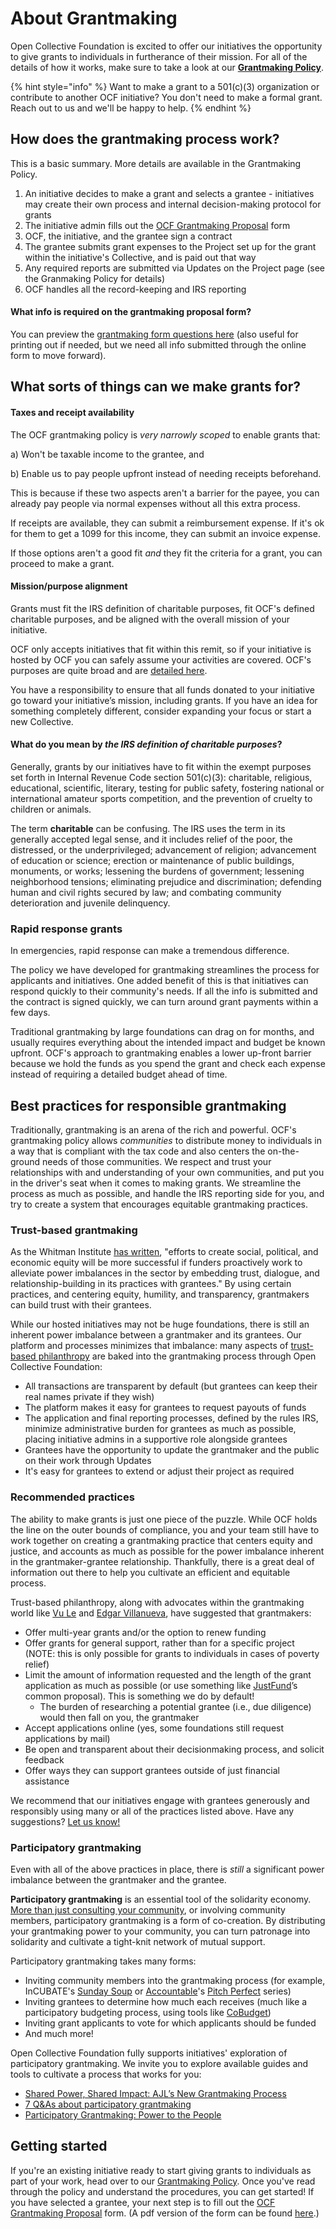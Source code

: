 # About Grantmaking

Open Collective Foundation is excited to offer our initiatives the opportunity to give grants to individuals in furtherance of their mission. For all of the details of how it works, make sure to take a look at our [**Grantmaking Policy**](policies/grantmaking-policy.md).

{% hint style="info" %}
Want to make a grant to a 501\(c\)\(3\) organization or contribute to another OCF initiative? You don't need to make a formal grant. Reach out to us and we'll be happy to help.
{% endhint %}

## How does the grantmaking process work?

This is a basic summary. More details are available in the Grantmaking Policy.

1. An initiative decides to make a grant and selects a grantee - initiatives may create their own process and internal decision-making protocol for grants
2. The initiative admin fills out the [OCF Grantmaking Proposal](https://docs.google.com/forms/d/e/1FAIpQLSfJ-cHc8KEFvn-OThEEdGpgcsc4s5-GZ7nlXhci28RVr7bf7g/viewform) form
3. OCF, the initiative, and the grantee sign a contract
4. The grantee submits grant expenses to the Project set up for the grant within the initiative's Collective, and is paid out that way
5. Any required reports are submitted via Updates on the Project page \(see the Granmaking Policy for details\)
6. OCF handles all the record-keeping and IRS reporting

#### What info is required on the grantmaking proposal form?

You can preview the [grantmaking form questions here](https://drive.google.com/file/d/1OqpEQhXeYyBYhMWFnM0_q9WCG_WokWdM/view?usp=sharing) \(also useful for printing out if needed, but we need all info submitted through the online form to move forward\).

## What sorts of things can we make grants for?

#### Taxes and receipt availability

The OCF grantmaking policy is _very narrowly scoped_ to enable grants that: 

a\) Won't be taxable income to the grantee, and 

b\) Enable us to pay people upfront instead of needing receipts beforehand. 

This is because if these two aspects aren't a barrier for the payee, you can already pay people via normal expenses without all this extra process. 

If receipts are available, they can submit a reimbursement expense. If it's ok for them to get a 1099 for this income, they can submit an invoice expense. 

If those options aren't a good fit _and_ they fit the criteria for a grant, you can proceed to make a grant.

#### Mission/purpose alignment

Grants must fit the IRS definition of charitable purposes, fit OCF's defined charitable purposes, and be aligned with the overall mission of your initiative.

OCF only accepts initiatives that fit within this remit, so if your initiative is hosted by OCF you can safely assume your activities are covered. OCF's purposes are quite broad and are [detailed here](../about/mission-and-values.md#our-missions-impact-areas).

You have a responsibility to ensure that all funds donated to your initiative go toward your initiative’s mission, including grants. If you have an idea for something completely different, consider expanding your focus or start a new Collective.

#### **What do you mean by** _**the IRS definition of charitable purposes**_**?**

Generally, grants by our initiatives have to fit within the exempt purposes set forth in Internal Revenue Code section 501\(c\)\(3\): charitable, religious, educational, scientific, literary, testing for public safety, fostering national or international amateur sports competition, and the prevention of cruelty to children or animals. 

The term **charitable** can be confusing. The IRS uses the term in its generally accepted legal sense, and it includes relief of the poor, the distressed, or the underprivileged; advancement of religion; advancement of education or science; erection or maintenance of public buildings, monuments, or works; lessening the burdens of government; lessening neighborhood tensions; eliminating prejudice and discrimination; defending human and civil rights secured by law; and combating community deterioration and juvenile delinquency.

### Rapid response grants

In emergencies, rapid response can make a tremendous difference.

The policy we have developed for grantmaking streamlines the process for applicants and initiatives. One added benefit of this is that initiatives can respond quickly to their community's needs. If all the info is submitted and the contract is signed quickly, we can turn around grant payments within a few days.

Traditional grantmaking by large foundations can drag on for months, and usually requires everything about the intended impact and budget be known upfront. OCF's approach to grantmaking enables a lower up-front barrier because we hold the funds as you spend the grant and check each expense instead of requiring a detailed budget ahead of time. 

## Best practices for responsible grantmaking

Traditionally, grantmaking is an arena of the rich and powerful. OCF's grantmaking policy allows _communities_ to distribute money to individuals in a way that is compliant with the tax code and also centers the on-the-ground needs of those communities. We respect and trust your relationships with and understanding of your own communities, and put you in the driver's seat when it comes to making grants. We streamline the process as much as possible, and handle the IRS reporting side for you, and try to create a system that encourages equitable grantmaking practices.

### Trust-based grantmaking

As the Whitman Institute [has written](https://thewhitmaninstitute.org/about/trust-based-philanthropy/), "efforts to create social, political, and economic equity will be more successful if funders proactively work to alleviate power imbalances in the sector by embedding trust, dialogue, and relationship-building in its practices with grantees." By using certain practices, and centering equity, humility, and transparency, grantmakers can build trust with their grantees.

While our hosted initiatives may not be huge foundations, there is still an inherent power imbalance between a grantmaker and its grantees. Our platform and processes minimizes that imbalance: many aspects of [trust-based philanthropy](https://www.trustbasedphilanthropy.org/) are baked into the grantmaking process through Open Collective Foundation:

* All transactions are transparent by default \(but grantees can keep their real names private if they wish\)
* The platform makes it easy for grantees to request payouts of funds
* The application and final reporting processes, defined by the rules IRS, minimize administrative burden for grantees as much as possible, placing initiative admins in a supportive role alongside grantees
* Grantees have the opportunity to update the grantmaker and the public on their work through Updates
* It's easy for grantees to extend or adjust their project as required

### Recommended practices

The ability to make grants is just one piece of the puzzle. While OCF holds the line on the outer bounds of compliance, you and your team still have to work together on creating a grantmaking practice that centers equity and justice, and accounts as much as possible for the power imbalance inherent in the grantmaker-grantee relationship. Thankfully, there is a great deal of information out there to help you cultivate an efficient and equitable process. 

Trust-based philanthropy, along with advocates within the grantmaking world like [Vu Le](https://nonprofitaf.com/) and [Edgar Villanueva](https://decolonizingwealth.com/), have suggested that grantmakers:

* Offer multi-year grants and/or the option to renew funding
* Offer grants for general support, rather than for a specific project \(NOTE: this is only possible for grants to individuals in cases of poverty relief\)
* Limit the amount of information requested and the length of the grant application as much as possible \(or use something like [JustFund](https://justfund.us/)’s common proposal\). This is something we do by default!
  * The burden of researching a potential grantee \(i.e., due diligence\) would then fall on you, the grantmaker
* Accept applications online \(yes, some foundations still request applications by mail\)
* Be open and transparent about their decisionmaking process, and solicit feedback
* Offer ways they can support grantees outside of just financial assistance

We recommend that our initiatives engage with grantees generously and responsibly using many or all of the practices listed above. Have any suggestions? [Let us know!](../about/contact-us.md)

### Participatory grantmaking

Even with all of the above practices in place, there is _still_ a significant power imbalance between the grantmaker and the grantee. 

**Participatory grantmaking** is an essential tool of the solidarity economy. [More than just consulting your community](https://www.fordfoundation.org/media/3599/participatory_grantmaking-lmv7.pdf), or involving community members, participatory grantmaking is a form of co-creation. By distributing your grantmaking power to your community, you can turn patronage into solidarity and cultivate a tight-knit network of mutual support. 

Participatory grantmaking takes many forms:

* Inviting community members into the grantmaking process \(for example, InCUBATE's [Sunday Soup](https://issuu.com/chillrock/docs/sunday_soup) or [Accountable](https://opencollective.com/the-social-change-nest)'s [Pitch Perfect](https://www.eventbrite.com/o/accountable-33554519897) series\)
* Inviting grantees to determine how much each receives \(much like a participatory budgeting process, using tools like [CoBudget](https://cobudget.co/)\)
* Inviting grant applicants to vote for which applicants should be funded
* And much more! 

Open Collective Foundation fully supports initiatives' exploration of participatory grantmaking. We invite you to explore available guides and tools to cultivate a process that works for you:

* [Shared Power, Shared Impact: AJL’s New Grantmaking Process](https://www.ajlfoundation.org/article/shared-power-shared-impact-ajls-new-grantmaking-process)
* [7 Q&As about participatory grantmaking](https://civicus.org/index.php/media-resources/news/blog/4349-7-q-as-about-participatory-grantmaking)
* [Participatory Grantmaking: Power to the People](https://disabilityrightsfund.org/powertopeople/)

## Getting started

If you're an existing initiative ready to start giving grants to individuals as part of your work, head over to our [Grantmaking Policy](policies/grantmaking-policy.md). Once you've read through the policy and understand the procedures, you can get started! If you have selected a grantee, your next step is to fill out the [OCF Grantmaking Proposal](https://docs.google.com/forms/d/e/1FAIpQLSfJ-cHc8KEFvn-OThEEdGpgcsc4s5-GZ7nlXhci28RVr7bf7g/viewform) form. \(A pdf version of the form can be found [here](https://drive.google.com/file/d/1OqpEQhXeYyBYhMWFnM0_q9WCG_WokWdM/view).\)

